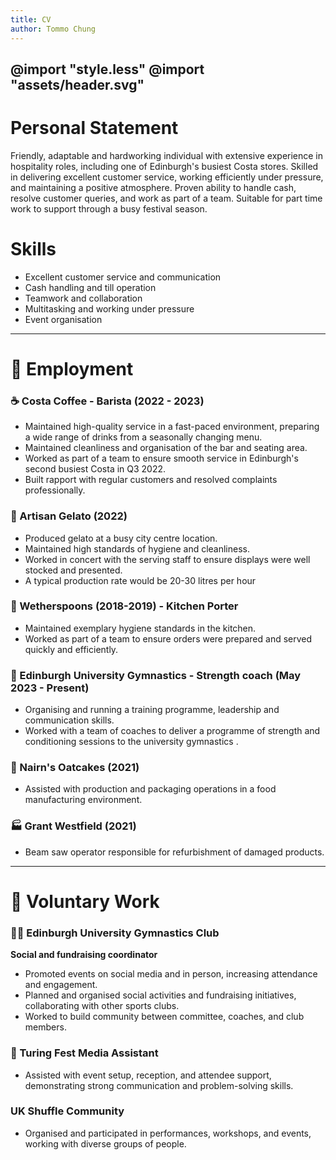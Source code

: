 ```yaml
---
title: CV
author: Tommo Chung
---
```


<link rel="stylesheet" href="style.less">
<link rel="preconnect" href="https://fonts.googleapis.com">
<link rel="preconnect" href="https://fonts.gstatic.com" crossorigin>
<link href="https://fonts.googleapis.com/css2?family=Cal+Sans&family=Lato:ital,wght@0,100;0,300;0,400;0,700;0,900;1,100;1,300;1,400;1,700;1,900&display=swap" rel="stylesheet">


@import "style.less"
@import "assets/header.svg"
---

# Personal Statement

Friendly, adaptable and hardworking individual with extensive experience in hospitality roles, including one of Edinburgh's busiest Costa stores. Skilled in delivering excellent customer service, working efficiently under pressure, and maintaining a positive atmosphere. Proven ability to handle cash, resolve customer queries, and work as part of a team. Suitable for part time work to support through a busy festival season.


# Skills

- Excellent customer service and communication
- Cash handling and till operation
- Teamwork and collaboration
- Multitasking and working under pressure
- Event organisation


---

# 💼 Employment

### ☕ Costa Coffee - Barista (2022 - 2023)
- Maintained high-quality service in a fast-paced environment, preparing a wide range of drinks from a seasonally changing menu.
- Maintained cleanliness and organisation of the bar and seating area.
- Worked as part of a team to ensure smooth service in Edinburgh's second busiest Costa in Q3 2022.
- Built rapport with regular customers and resolved complaints professionally.

### 🍦 Artisan Gelato (2022)
- Produced gelato at a busy city centre location.
- Maintained high standards of hygiene and cleanliness.
- Worked in concert with the serving staff to ensure displays were well stocked and presented.
- A typical production rate would be 20-30 litres per hour

### 🍴 Wetherspoons (2018-2019) - Kitchen Porter
- Maintained exemplary hygiene standards in the kitchen.
- Worked as part of a team to ensure orders were prepared and served quickly and efficiently.

### 💪 Edinburgh University Gymnastics - Strength coach (May 2023 - Present)
- Organising and running a training programme, leadership and communication skills.
- Worked with a team of coaches to deliver a programme of strength and conditioning sessions to the university gymnastics .

### 🍪 Nairn's Oatcakes (2021)
- Assisted with production and packaging operations in a food manufacturing environment.

### 🏭 Grant Westfield (2021)
- Beam saw operator responsible for refurbishment of damaged products.

---

# 🤝 Voluntary Work

### 🤸‍♂️ Edinburgh University Gymnastics Club

**Social and fundraising coordinator**
- Promoted events on social media and in person, increasing attendance and engagement.
- Planned and organised social activities and fundraising initiatives, collaborating with other sports clubs.
- Worked to build community between committee, coaches, and club members.

### 📰 Turing Fest Media Assistant
- Assisted with event setup, reception, and attendee support, demonstrating strong communication and problem-solving skills.

### UK Shuffle Community 
- Organised and participated in performances, workshops, and events, working with diverse groups of people.

<!-- ---

# Education

### Edinburgh University - Informatics (MInf) (2019-2025)
- Developed strong analytical, teamwork, and communication skills through group projects and presentations. -->
